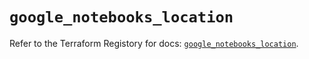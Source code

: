 # `google_notebooks_location`

Refer to the Terraform Registory for docs: [`google_notebooks_location`](https://registry.terraform.io/providers/hashicorp/google-beta/4.74.0/docs/resources/google_notebooks_location).
